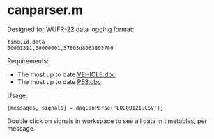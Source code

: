 # canparser.m

Designed for WUFR-22 data logging format:
```
time,id,data
00001311,00000001,37805d8063803780
```

Requirements:
- The most up to date [VEHICLE.dbc](https://github.com/WURacing/firmware/blob/master/2022/VEHICLE.dbc)
- The most up to date [PE3.dbc](https://github.com/WURacing/firmware/blob/master/2022/PE3.dbc)

Usage:
```
[messages, signals] = daqCanParse('LOG00121.CSV');
```

Double click on signals in workspace to see all data in timetables, per message.